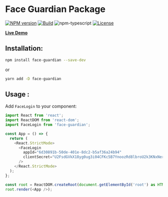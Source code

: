 # Face Guardian Package

[![NPM version][npm-image]][npm-url]
[![Build][github-build]][github-build-url]
![npm-typescript]
[![License][github-license]][github-license-url]

[**Live Demo**](https://cyvid7-darus10.github.io/face-guardian-npm/)

## Installation:

```bash
npm install face-guardian --save-dev
```

or

```bash
yarn add -D face-guardian
```

## Usage :

Add `FaceLogin` to your component:

```js
import React from 'react';
import ReactDOM from 'react-dom';
import FaceLogin from 'face-guardian';

const App = () => {
  return (
    <React.StrictMode>
      <FaceLogin
        appId="6d30891b-50de-401e-8dc2-b5af36a24b94"
        clientSecret="U2FsdGVkX18yg0ug3i04CFKc5B7YnoozRd8lbroU2k3KNxNerIeajRpgYB0Q0p0/m3nwS6I8Yvc6CoKdYtYO099qk+iJMROvjaBPwArp8etwBfaLUuQc4Q7EaSzWrpHk1zFZla24F29tr4lUad1UMJN2WJ8B9v/7UBRs+GIynehCbSe6vvase+wAVrT7dWiQ4/O5B2mZ/75IbHgwDHeeK9IOyBcMspE/+q2Nqc9BtLhmvVDjZMkdsE66N6PhEqhzFGuHRt99Wk7vduYYYAOv/fNXdKOCG/izsAe25SYdBQE2o9Af/j4wQwXetpDzj/8gWMEmT+x6Dht64g9TJBFpdPrHwgnBM1cSN1tncirzRNGsNDS1XVOR5s4WbX0Pawvu"
      />
    </React.StrictMode>
  );
};

const root = ReactDOM.createRoot(document.getElementById('root') as HTMLElement);
root.render(<App />);
```

[npm-url]: https://www.npmjs.com/package/face-guardian
[npm-image]: https://img.shields.io/npm/v/face-guardian
[github-license]: https://img.shields.io/github/license/Cyvid7-Darus10/face-guardian-npm
[github-license-url]: https://github.com/Cyvid7-Darus10/face-guardian-npm/blob/main/LICENSE
[github-build]: https://github.com/Cyvid7-Darus10/face-guardian-npm/actions/workflows/npm-publish.yml/badge.svg
[github-build-url]: https://github.com/Cyvid7-Darus10/face-guardian-npm/actions/workflows/npm-publish.yml
[npm-typescript]: https://img.shields.io/npm/types/face-guardian

